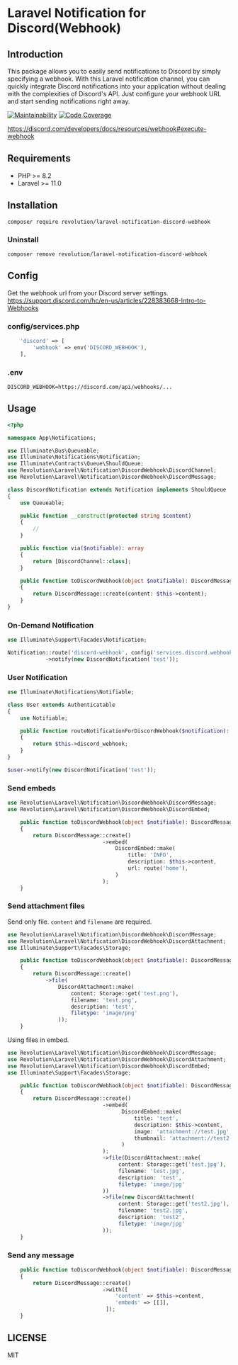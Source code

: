 # Laravel Notification for Discord(Webhook)

## Introduction

This package allows you to easily send notifications to Discord by simply specifying a webhook. With this Laravel notification channel, you can quickly integrate Discord notifications into your application without dealing with the complexities of Discord's API. Just configure your webhook URL and start sending notifications right away.

[![Maintainability](https://qlty.sh/badges/31f8a4d4-2dc7-4331-9b55-144df15fff85/maintainability.svg)](https://qlty.sh/gh/invokable/projects/laravel-notification-discord-webhook)
[![Code Coverage](https://qlty.sh/badges/31f8a4d4-2dc7-4331-9b55-144df15fff85/test_coverage.svg)](https://qlty.sh/gh/invokable/projects/laravel-notification-discord-webhook)

https://discord.com/developers/docs/resources/webhook#execute-webhook

## Requirements
- PHP >= 8.2
- Laravel >= 11.0

## Installation

```shell
composer require revolution/laravel-notification-discord-webhook
```

### Uninstall
```shell
composer remove revolution/laravel-notification-discord-webhook
```

## Config
Get the webhook url from your Discord server settings.  
https://support.discord.com/hc/en-us/articles/228383668-Intro-to-Webhooks

### config/services.php
```php
    'discord' => [
        'webhook' => env('DISCORD_WEBHOOK'),
    ],
```

### .env
```
DISCORD_WEBHOOK=https://discord.com/api/webhooks/...
```

## Usage

```php
<?php

namespace App\Notifications;

use Illuminate\Bus\Queueable;
use Illuminate\Notifications\Notification;
use Illuminate\Contracts\Queue\ShouldQueue;
use Revolution\Laravel\Notification\DiscordWebhook\DiscordChannel;
use Revolution\Laravel\Notification\DiscordWebhook\DiscordMessage;

class DiscordNotification extends Notification implements ShouldQueue
{
    use Queueable;

    public function __construct(protected string $content)
    {
        //
    }

    public function via($notifiable): array
    {
        return [DiscordChannel::class];
    }

    public function toDiscordWebhook(object $notifiable): DiscordMessage
    {
        return DiscordMessage::create(content: $this->content);
    }
}
```

### On-Demand Notification

```php
use Illuminate\Support\Facades\Notification;

Notification::route('discord-webhook', config('services.discord.webhook'))
            ->notify(new DiscordNotification('test'));
```

### User Notification

```php
use Illuminate\Notifications\Notifiable;

class User extends Authenticatable
{
    use Notifiable;

    public function routeNotificationForDiscordWebhook($notification): string
    {
        return $this->discord_webhook;
    }
}
```

```php
$user->notify(new DiscordNotification('test'));
```

### Send embeds

```php
use Revolution\Laravel\Notification\DiscordWebhook\DiscordMessage;
use Revolution\Laravel\Notification\DiscordWebhook\DiscordEmbed;

    public function toDiscordWebhook(object $notifiable): DiscordMessage
    {
        return DiscordMessage::create()
                              ->embed(
                                  DiscordEmbed::make(
                                      title: 'INFO',
                                      description: $this->content,
                                      url: route('home'),
                                  )
                              );
    }
```

### Send attachment files

Send only file. `content` and `filename` are required.
```php
use Revolution\Laravel\Notification\DiscordWebhook\DiscordMessage;
use Revolution\Laravel\Notification\DiscordWebhook\DiscordAttachment;
use Illuminate\Support\Facades\Storage;

    public function toDiscordWebhook(object $notifiable): DiscordMessage
    {
        return DiscordMessage::create()
            ->file(
                DiscordAttachment::make(
                    content: Storage::get('test.png'),
                    filename: 'test.png',
                    description: 'test',
                    filetype: 'image/png'
                ));
    }
```

Using files in embed.
```php
use Revolution\Laravel\Notification\DiscordWebhook\DiscordMessage;
use Revolution\Laravel\Notification\DiscordWebhook\DiscordAttachment;
use Revolution\Laravel\Notification\DiscordWebhook\DiscordEmbed;
use Illuminate\Support\Facades\Storage;

    public function toDiscordWebhook(object $notifiable): DiscordMessage
    {
        return DiscordMessage::create()
                              ->embed(
                                    DiscordEmbed::make(
                                        title: 'test',
                                        description: $this->content,
                                        image: 'attachment://test.jpg',
                                        thumbnail: 'attachment://test2.jpg',
                                    )
                              );
                              ->file(DiscordAttachment::make(
                                   content: Storage::get('test.jpg'),
                                   filename: 'test.jpg', 
                                   description: 'test', 
                                   filetype: 'image/jpg'
                              ))
                              ->file(new DiscordAttachment(
                                   content: Storage::get('test2.jpg'),
                                   filename: 'test2.jpg', 
                                   description: 'test2', 
                                   filetype: 'image/jpg'
                              ));
    }
```

### Send any message

```php
    public function toDiscordWebhook(object $notifiable): DiscordMessage
    {
        return DiscordMessage::create()
                              ->with([
                                  'content' => $this->content,
                                  'embeds' => [[]],
                               ]);
    }
```

## LICENSE
MIT    
